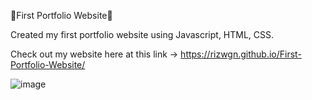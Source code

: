🚀First Portfolio Website🚀

Created my first portfolio website using Javascript, HTML, CSS.

Check out my website here at this link -> https://rizwgn.github.io/First-Portfolio-Website/

![image](https://github.com/Rizwgn/First-Portfolio-Website/assets/142605199/9eb53608-f3b5-4e59-b3ca-d7d676cb7534)

